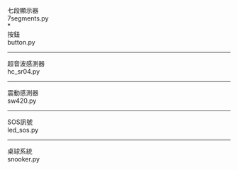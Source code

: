 七段顯示器  
7segments.py  
*  
按鈕  
button.py  
******************  
超音波感測器  
hc_sr04.py  
******************  
震動感測器  
sw420.py  
******************  
SOS訊號  
led_sos.py  
******************  
桌球系統  
snooker.py  
